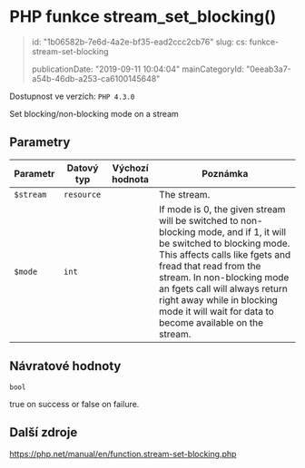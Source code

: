 PHP funkce stream_set_blocking()
================================

> id: "1b06582b-7e6d-4a2e-bf35-ead2ccc2cb76"
> slug:
> 	cs: funkce-stream-set-blocking
> 
> publicationDate: "2019-09-11 10:04:04"
> mainCategoryId: "0eeab3a7-a54b-46db-a253-ca6100145648"

Dostupnost ve verzích: `PHP 4.3.0`

Set blocking/non-blocking mode on a stream


Parametry
--------------

| Parametr | Datový typ | Výchozí hodnota | Poznámka |
|-----|-----|-----|-----|
| `$stream` | `resource` |  | The stream. |
| `$mode` | `int` |  | If mode is 0, the given stream will be switched to non-blocking mode, and if 1, it will be switched to blocking mode. This affects calls like fgets and fread that read from the stream. In non-blocking mode an fgets call will always return right away while in blocking mode it will wait for data to become available on the stream. |


Návratové hodnoty
----------------

`bool`

true on success or false on failure.

Další zdroje
------------

https://php.net/manual/en/function.stream-set-blocking.php
